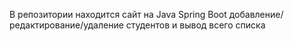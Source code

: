 В репозитории находится сайт на Java Spring Boot добавление/редактирование/удаление студентов и вывод всего списка
